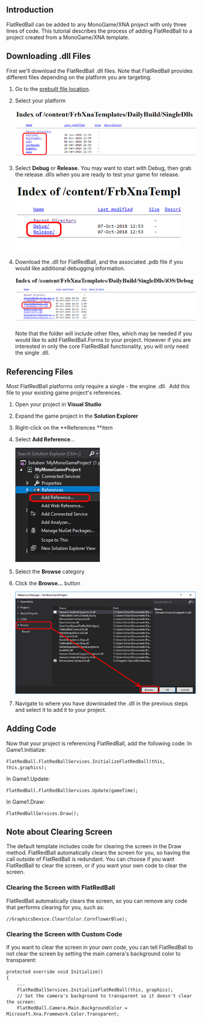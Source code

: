 ## Introduction

FlatRedBall can be added to any MonoGame/XNA project with only three lines of code. This tutorial describes the process of adding FlatRedBall to a project created from a MonoGame/XNA template.

## Downloading .dll Files

First we'll download the FlatRedBall .dll files. Note that FlatRedBall provides different files depending on the platform you are targeting.

1.  Go to the [prebuilt file location](/content/FrbXnaTemplates/DailyBuild/SingleDlls/.md).

2.  Select your platform

    ![](/media/2018-10-img_5bbb6fec05e77.png)

3.  Select **Debug** or **Release.** You may want to start with Debug, then grab the release .dlls when you are ready to test your game for release.

    ![](/media/2018-10-img_5bbb7036d4f9c.png)

4.  Download the .dll for FlatRedBall, and the associated .pdb file if you would like additional debugging information.

    ![](/media/2018-10-img_5bbb70c0eeb35.png)

    Note that the folder will include other files, which may be needed if you would like to add FlatRedBall.Forms to your project. However if you are interested in only the core FlatRedBall functionality, you will only need the single .dll.

## Referencing Files

Most FlatRedBall platforms only require a single - the engine .dll.  Add this file to your existing game project's references.

1.  Open your project in **Visual Studio**

2.  Expand the game project in the **Solution Explorer**

3.  Right-click on the **References **item

4.  Select **Add Reference**...

    ![](/media/2018-10-img_5bbb72137e780.png)

5.  Select the **Browse** category

6.  Click the **Browse...** button

    ![](/media/2018-10-img_5bbb725ed1603.png)

7.  Navigate to where you have downloaded the .dll in the previous steps and select it to add it to your project.

## Adding Code

Now that your project is referencing FlatRedBall, add the following code: In Game1.Initialize:

    FlatRedBall.FlatRedBallServices.InitializeFlatRedBall(this, this.graphics);

In Game1.Update:

    FlatRedBall.FlatRedBallServices.Update(gameTime);

In Game1.Draw:

    FlatRedBallServices.Draw();

## Note about Clearing Screen

The default template includes code for clearing the screen in the Draw method. FlatRedBall automatically clears the screen for you, so having the call outside of FlatRedBall is redundant. You can choose if you want FlatRedBall to clear the screen, or if you want your own code to clear the screen.

### Clearing the Screen with FlatRedBall

FlatRedBall automatically clears the screen, so you can remove any code that performs clearing for you, such as:

    //GraphicsDevice.Clear(Color.CornflowerBlue);

### Clearing the Screen with Custom Code

If you want to clear the screen in your own code, you can tell FlatRedBall to not clear the screen by setting the main camera's background color to transparent:

``` lang:c#
protected override void Initialize()
{
    ...
    FlatRedBallServices.InitializeFlatRedBall(this, graphics);
    // Set the camera's background to transparent so it doesn't clear the screen:
    FlatRedBall.Camera.Main.BackgroundColor = Microsoft.Xna.Framework.Color.Transparent;
```

 
